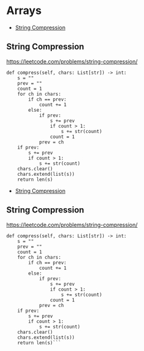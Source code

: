 # Arrays

+ [String Compression](#string-compression)

## String Compression

<https://leetcode.com/problems/string-compression/>

```python3
def compress(self, chars: List[str]) -> int:
    s = ""
    prev = ""
    count = 1
    for ch in chars:
        if ch == prev:
            count += 1
        else:
            if prev:
                s += prev
                if count > 1:
                    s += str(count)
                count = 1
            prev = ch
    if prev:
        s += prev
        if count > 1:
            s += str(count)
    chars.clear()
    chars.extend(list(s))
    return len(s)
```
+ [String Compression](#string-compression)

## String Compression

<https://leetcode.com/problems/string-compression/>

```python3
def compress(self, chars: List[str]) -> int:
    s = ""
    prev = ""
    count = 1
    for ch in chars:
        if ch == prev:
            count += 1
        else:
            if prev:
                s += prev
                if count > 1:
                    s += str(count)
                count = 1
            prev = ch
    if prev:
        s += prev
        if count > 1:
            s += str(count)
    chars.clear()
    chars.extend(list(s))
    return len(s)```

